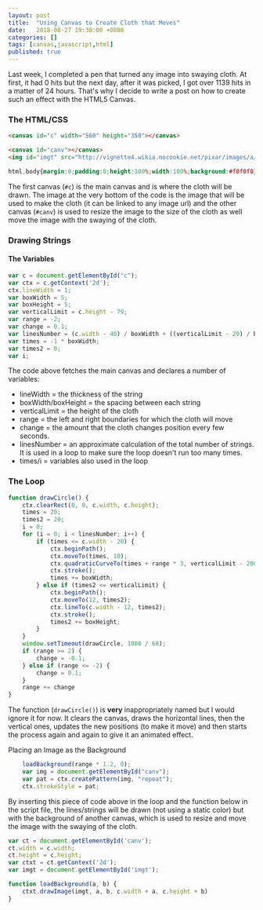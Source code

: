 ```yaml
---
layout: post
title:  "Using Canvas to Create Cloth that Moves"
date:   2018-08-27 19:30:00 +0800
categories: []
tags: [canvas,javascript,html]
published: true
---
```


Last week, I completed a pen that turned any image into swaying cloth. At first, it had 0 hits but the next day, after it was picked, I got over 1139 hits in a matter of 24 hours. That's why I decide to write a post on how to create such an effect with the HTML5 Canvas.

### The HTML/CSS

```html
<canvas id="c" width="560" height="350"></canvas>

<canvas id="canv"></canvas>
<img id="imgt" src="http://vignette4.wikia.nocookie.net/pixar/images/a/a0/Brave_tapestry_new.jpg/revision/latest?cb=20130224170155"></img>
```

```css
html,body{margin:0;padding:0;height:100%;width:100%;background:#f0f0f0}#c{max-width:calc(100% - 20px);margin:0px auto;display:block}#canv,#imgt{display:none}
```

The first canvas (`#c`) is the main canvas and is where the cloth will be drawn. The image at the very bottom of the code is the image that will be used to make the cloth (it can be linked to any image url) and the other canvas (`#canv`) is used to resize the image to the size of the cloth as well move the image with the swaying of the cloth.

### Drawing Strings
#### The Variables

```js
var c = document.getElementById("c");
var ctx = c.getContext('2d');
ctx.lineWidth = 1;
var boxWidth = 5;
var boxHeight = 5;
var verticalLimit = c.height - 79;
var range = -2;
var change = 0.1;
var linesNumber = (c.width - 40) / boxWidth + ((verticalLimit - 20) / boxHeight) + 1;
var times = -1 * boxWidth;
var times2 = 0;
var i;
```

The code above fetches the main canvas and declares a number of variables:
- lineWidth = the thickness of the string
- boxWidth/boxHeight = the spacing between each string
- verticalLimit = the height of the cloth
- range = the left and right boundaries for which the cloth will move
- change = the amount that the cloth changes position every few seconds.
- linesNumber = an approximate calculation of the total number of strings. It is used in a loop to make sure the loop doesn't run too many times.
- times/i = variables also used in the loop

### The Loop

```js
function drawCircle() {
	ctx.clearRect(0, 0, c.width, c.height);
	times = 20;
	times2 = 20;
	i = 0;
	for (i = 0; i < linesNumber; i++) {
		if (times <= c.width - 20) {
			ctx.beginPath();
			ctx.moveTo(times, 10);
			ctx.quadraticCurveTo(times + range * 3, verticalLimit - 200, times + range, verticalLimit);
			ctx.stroke();
			times += boxWidth;
		} else if (times2 <= verticalLimit) {
			ctx.beginPath();
			ctx.moveTo(12, times2);
			ctx.lineTo(c.width - 12, times2);
			ctx.stroke();
			times2 += boxHeight;
		}
	}
	window.setTimeout(drawCircle, 1000 / 60);
	if (range >= 2) {
		change = -0.1;
	} else if (range <= -2) {
		change = 0.1;
	}
	range += change
}

```

The function (`drawCircle()`) is **very** inappropriately named but I would ignore it for now. It clears the canvas, draws the horizontal lines, then the vertical ones, updates the new positions (to make it move) and then starts the process again and again to give it an animated effect.

Placing an Image as the Background

```js
	loadBackground(range * 1.2, 0);
	var img = document.getElementById("canv");
	var pat = ctx.createPattern(img, "repeat");
	ctx.strokeStyle = pat;
```

By inserting this piece of code above in the loop and the function below in the script file, the lines/strings will be drawn (not using a static color) but with the background of another canvas, which is used to resize and move the image with the swaying of the cloth.

```js
var ct = document.getElementById('canv');
ct.width = c.width;
ct.height = c.height;
var ctxt = ct.getContext('2d');
var imgt = document.getElementById('imgt');

function loadBackground(a, b) {
	ctxt.drawImage(imgt, a, b, c.width + a, c.height + b)
}
```
